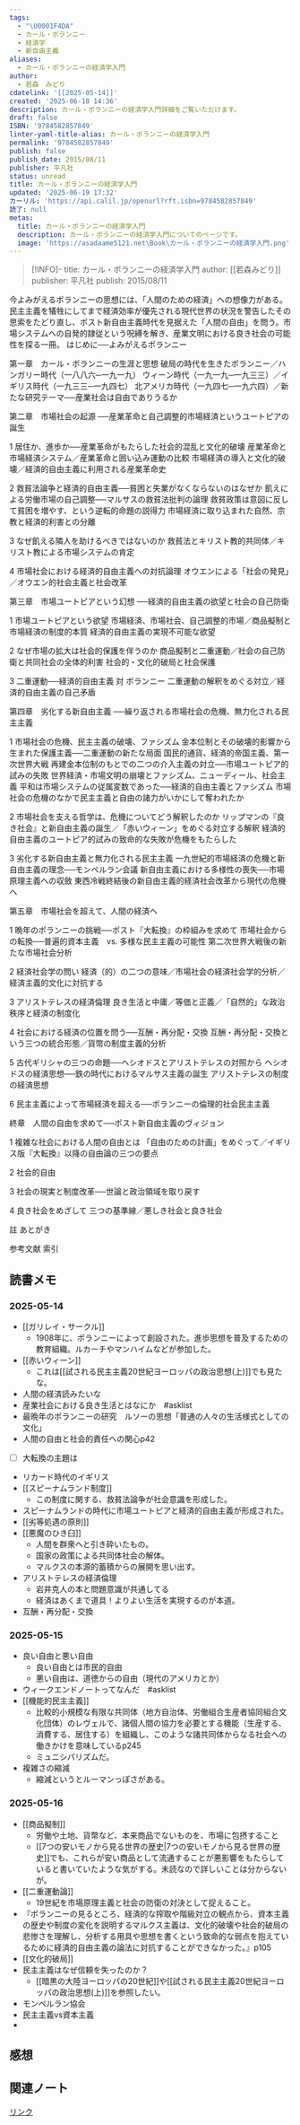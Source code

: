 ```yaml
---
tags:
  - "\U0001F4DA"
  - カール・ポランニー
  - 経済学
  - 新自由主義
aliases:
  - カール・ポランニーの経済学入門
author:
  - 若森　みどり
cdatelink: '[[2025-05-14]]'
created: '2025-06-18 14:36'
description: カール・ポランニーの経済学入門詳細をご覧いただけます。
draft: false
ISBN: '9784582857849'
linter-yaml-title-alias: カール・ポランニーの経済学入門
permalink: '9784582857849'
publish: false
publish_date: 2015/08/11
publisher: 平凡社
status: unread
title: カール・ポランニーの経済学入門
updated: '2025-06-19 17:32'
カーリル: 'https://api.calil.jp/openurl?rft.isbn=9784582857849'
読了: null
metas:
  title: カール・ポランニーの経済学入門
  description: カール・ポランニーの経済学入門についてのページです。
  image: 'https://asadaame5121.net\Book\カール・ポランニーの経済学入門.png'
---
```

>[!INFO]-
>title: カール・ポランニーの経済学入門
>author: [[若森みどり]]
>publisher: 平凡社
>publish: 2015/08/11

今よみがえるポランニーの思想には、「人間のための経済」への想像力がある。民主主義を犠牲にしてまで経済効率が優先される現代世界の状況を警告したその思索をたどり直し、ポスト新自由主義時代を見据えた「人間の自由」を問う。市場システムへの自発的隷従という呪縛を解き、産業文明における良き社会の可能性を探る一冊。
はじめに──よみがえるポランニー

第一章　カール・ポランニーの生涯と思想
破局の時代を生きたポランニー／ハンガリー時代（一八八六─一九一九）
ウィーン時代（一九一九─一九三三）／イギリス時代（一九三三─一九四七）
北アメリカ時代（一九四七─一九六四）／新たな研究テーマ──産業社会は自由でありうるか

第二章　市場社会の起源
──産業革命と自己調整的市場経済というユートピアの誕生

1  居住か、進歩か──産業革命がもたらした社会的混乱と文化的破壊
産業革命と市場経済システム／産業革命と囲い込み運動の比較
市場経済の導入と文化的破壊／経済的自由主義に利用される産業革命史

2  救貧法論争と経済的自由主義──貧困と失業がなくならないのはなぜか
飢えによる労働市場の自己調整──マルサスの救貧法批判の論理
救貧政策は意図に反して貧困を増やす、という逆転的命題の説得力
市場経済に取り込まれた自然、宗教と経済的利害との分離

3  なぜ飢える隣人を助けるべきではないのか
救貧法とキリスト教的共同体／キリスト教による市場システムの肯定

4  市場社会における経済的自由主義への対抗論理
オウエンによる「社会の発見」／オウエン的社会主義と社会改革

第三章　市場ユートピアという幻想
──経済的自由主義の欲望と社会の自己防衛

1  市場ユートピアという欲望
市場経済、市場社会、自己調整的市場／商品擬制と市場経済の制度的本質
経済的自由主義の実現不可能な欲望

2  なぜ市場の拡大は社会的保護を伴うのか
商品擬制と二重運動／社会の自己防衛と共同社会の全体的利害
社会的・文化的破局と社会保護

3  二重運動──経済的自由主義 対 ポランニー
二重運動の解釈をめぐる対立／経済的自由主義の自己矛盾

第四章　劣化する新自由主義
──繰り返される市場社会の危機、無力化される民主主義

1  市場社会の危機、民主主義の破壊、ファシズム
金本位制とその破壊的影響から生まれた保護主義──二重運動の新たな局面
国民的通貨、経済的帝国主義、第一次世界大戦
再建金本位制のもとでの二つの介入主義の対立──市場ユートピア的試みの失敗
世界経済・市場文明の崩壊とファシズム、ニューディール、社会主義
平和は市場システムの従属変数であった──経済的自由主義とファシズム
市場社会の危機のなかで民主主義と自由の諸力がいかにして奪われたか

2  市場社会を支える哲学は、危機についてどう解釈したのか
リップマンの『良き社会』と新自由主義の誕生／「赤いウィーン」をめぐる対立する解釈
経済的自由主義のユートピア的試みの致命的な失敗が危機をもたらした

3  劣化する新自由主義と無力化される民主主義
一九世紀的市場経済の危機と新自由主義の理念──モンペルラン会議
新自由主義における多様性の喪失──市場原理主義への収斂
東西冷戦終結後の新自由主義的経済社会改革から現代の危機へ

第五章　市場社会を超えて、人間の経済へ

1  晩年のポランニーの挑戦──ポスト『大転換』の枠組みを求めて
市場社会からの転換──普遍的資本主義　vs. 多様な民主主義の可能性
第二次世界大戦後の新たな市場社会分析

2  経済社会学の問い
経済（的）の二つの意味／市場社会の経済社会学的分析／経済主義的文化に対抗する

3  アリストテレスの経済倫理
良き生活と中庸／等価と正義／「自然的」な政治秩序と経済の制度化

4  社会における経済の位置を問う──互酬・再分配・交換
互酬・再分配・交換という三つの統合形態／貨幣の制度主義的分析

5  古代ギリシャの三つの命題──ヘシオドスとアリストテレスの対照から
ヘシオドスの経済思想──鉄の時代におけるマルサス主義の誕生
アリストテレスの制度の経済思想

6  民主主義によって市場経済を超える──ポランニーの倫理的社会民主主義

終章　人間の自由を求めて──ポスト新自由主義のヴィジョン

1  複雑な社会における人間の自由とは
「自由のための計画」をめぐって／イギリス版『大転換』以降の自由論の三つの要点

2  社会的自由

3  社会の現実と制度改革──世論と政治領域を取り戻す

4  良き社会をめざして
三つの基準線／悪しき社会と良き社会

註
あとがき

参考文献
索引

## 読書メモ
### 2025-05-14
- [[ガリレイ・サークル]]
	- 1908年に、ポランニーによって創設された。進歩思想を普及するための教育組織。ルカーチやマンハイムなどが参加した。
- [[赤いウィーン]]
	- これは[[試される民主主義20世紀ヨーロッパの政治思想(上)]]でも見たな。
- 人間の経済読みたいな
- 産業社会における良き生活とはなにか　#asklist
- 最晩年のポランニーの研究　ルソーの思想「普通の人々の生活様式としての文化」
- 人間の自由と社会的責任への関心p42
- [ ] 大転換の主題は
- リカード時代のイギリス
- [[スピーナムランド制度]]
	- この制度に関する、救貧法論争が社会意識を形成した。
- スピーナムランドの時代に市場ユートピアと経済的自由主義が形成された。
- [[劣等処遇の原則]]
- [[悪魔のひき臼]]
	- 人間を群衆へと引き砕いたもの。
	- 国家の政策による共同体社会の解体。
	- マルクスの本源的蓄積からの展開を思い出す。
- アリストテレスの経済倫理
	- 岩井克人の本と問題意識が共通してる
	- 経済はあくまで道具！よりよい生活を実現するのが本道。
- 互酬・再分配・交換
### 2025-05-15
- 良い自由と悪い自由
	- 良い自由とは市民的自由
	- 悪い自由は、道徳からの自由（現代のアメリカとか）
- ウィークエンドノートってなんだ　#asklist 
- [[機能的民主主義]]
	- 比較的小規模な有限な共同体（地方自治体、労働組合生産者協同組合文化団体）のレヴェルで、諸個人間の協力を必要とする機能（生産する、消費する、居住する）を組織し、このような諸共同体からなる社会への働きかけを意味しているp245
	- ミュニシパリズムだ。
- 複雑さの縮減
	- 縮減というとルーマンっぽさがある。
### 2025-05-16
- [[商品擬制]]
	- 労働や土地、貨幣など、本来商品でないものを、市場に包摂すること
	- [[7つの安いモノから見る世界の歴史|7つの安いモノから見る世界の歴史]]でも、これらが安い商品として流通することが悪影響をもたらしていると書いていたような気がする。未読なので詳しいことは分からないが。
- [[二重運動論]]
	- 19世紀を市場原理主義と社会の防衛の対決として捉えること。
- 『ポランニーの見るところ、経済的な搾取や階級対立の観点から、資本主義の歴史や制度の変化を説明するマルクス主義は、文化的破壊や社会的破局の悲惨さを理解し、分析する用具や思想を書くという致命的な弱点を抱えているために経済的自由主義の論法に対抗することができなかった。』p105
- [[文化的破局]]
- 民主主義はなぜ信頼を失ったのか？
	- [[暗黒の大陸ヨーロッパの20世紀]]や[[試される民主主義20世紀ヨーロッパの政治思想(上)]]を参照したい。
- モンペルラン協会
- 民主主義vs資本主義
- 

## 感想
## 関連ノート

<a href="https://asadaame5121.net/9784582857849" class="u-url">リンク</a>
